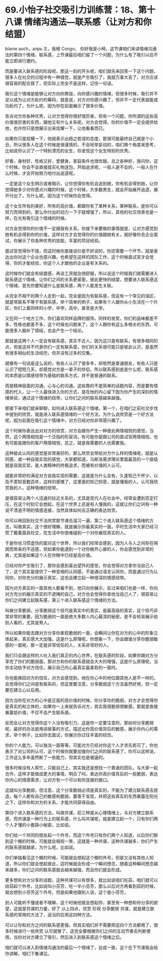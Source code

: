 # 69.小怡子社交吸引力训练营：18、第十八课 情绪沟通法—联系感（让对方和你结盟）

 blame auch，алрь 조，我根 Congo， 你好我是小椅，这节课咱们来讲情绪沟通法的第四个情绪，联系感，上节课最后咱们留了一个问题，为什么有了吸引以后不能立即进行邀约。

而是要进入联系感的阶段呢，那这一刻的开头呢，咱们就先来回答一下这个问题，很多人在社交的过程中有一种错觉，就是产生吸引了，我就万事大吉了，对方应该很容易的配合我了，但实际上完全不是这样，记住一句话。

吸引这个情绪是能够让对方向你靠拢，向你感兴趣的情绪，但很多时候，吸引并不足以成为让对方赴约的筹码，就是说，对方对你感兴趣了，但并不一定代表就能成功赴约了，为什么呢，因为你在前面展示了很多价值。

告诉对方你各种优秀，让对方觉得你很好很厉害，但有一个问题，你所谓的这些高价值很厉害的东西，跟他又有什么关系呢，对方会觉得，你的价值不一定会提供给他，也许你只是想展示出来炫耀一下，让他看看而已。

如果你只是炫耀一下，他就表示出趋之若误的态度，那很可能最终自己就是个小丑，所以很多人在这个时候是很谨慎的，不会轻举妄动的，咱们换个角度来思考，比如说你认识了一个特别漂亮的女生，你发现这个女生特别的优秀。

好看，身材好，性格又好，爱健身，家庭条件也很优越，总之各种好，我问你，这个时候，你会不会直接就买礼物送包，开始追求呢，一般人是不会的，一般人在什么时候，才会开始努力地付出追逐呢。

一定是这个女生明示或者暗示，让你觉得你有机会追到她，你有机会得到她，让你觉得她多少对你感点兴趣的时候，这个时候，大多数男生，就会开始展开追逐，展开付出了，为什么呢，因为这个时候你会觉得。

这个女生所有的美好，所有的高价值，都跟你有了某种关系，某种联系，是你可以努力而得到的，那么你付出的动力一下子就增强了，所以，其他的社交场景也是一样，在光有吸引这个情绪的时候。

对方会觉得你的价值不一定跟我有关系，你接下来要做的事情就是，让对方感觉到她有机会得到你的价值，这样对方才会觉得你的价值跟她有关，就好像你去企业面试，你展示了你各种优秀的技能，丰富的项目经验。

面试官觉得你不错，但这时候你直接谈价是不好谈的，你还需要一个环节，就是表达出你对这个企业也感兴趣，也希望在这样的团队工作，这个时候面试官才会觉得，你的才能经验，你这个人才跟他的企业是有关系的。

这时候你们就会有结盟感，再谈工资就会很舒服，所以说这个时候我们就需要进入联系感这个情绪，让你们之间的关系更紧密，彼此更快的结盟，想要进入联系感这个情绪，首先你要知道什么是联系感，两个人能发生关联。

从完全不相干的两个人走到一起，完全是因为有联系感，但这有一个常见的误区，就是常联系不等于有联系感，举个简单的例子，如果有个人跟你从小生活在一个片区，你们上着同样的小学，中学，高中，甚至是大学。

又在同一个地方工作，你们喜欢同样品牌的服饰，同样的发型，你们的品味都差不多，性格也都差不多，这个时候也问题来了，这个人跟你有这么多相关的东西，可能很多人脑补了情结，也会产生一个结论。

那就是这两个人一定会有联系感，其实不近人，因为这只是有联系，有很多相同的点，但是这并不代表你们一定有联系感，你们的关系很可能只是彼此认识，是虽然有很多相似的生活经历，但并没有过多的交集。

就像有一句话是这么说的，有些人认识了很多年，却依然是普通朋友，有些人只是认识了短短几天，却感觉对方是一辈子的伴侣，所以联系感到底是什么呢，联系感的本质是以情感纽带为基础的联系方式，并不是普通的联系。

而是精神层面的沟通，心与心的沟通，这些靠的不是简单的话题内容，而是要有情感的代入，让一个人最快进入你的方式，是在他的内心留下因为你产生的深刻的情绪体验，通过这个情绪的纽带，让你们之间的联系感越来越强。

那接下来咱们就来聊聊，如何进入联系感这个情绪，第一个，在咱们之前社交步伐中提到的欣赏，就是进入联系感情绪的一个好方法，为什么说欣赏是一个好方法呢，因为前面在吸引这个情绪中，对方已经对你非常感兴趣了。

这个时候你表达出对对方的欣赏，对方会跟你产生一种彼此两情相悦的感觉，当然，这个两情相悦是一个泛指的形容词，有可能你是跟公司的面试官两情相悦，也有可能是跟你的客户两情相悦，总之，就是我需要的人也需要我。

这种彼此认同的感觉是非常美好的，那么欣赏会带给对方什么样的情绪呢，就是认同感，或一种自我实现的感觉，大家都知道，马斯洛需求理论里面最高的一个层级就是自我实现，是人类精神的终极追求，而被有价值的人认可。

就能非常好的满足对方自我实现的需要，这就是为什么会有，久逢知己千杯少，以及不患知音数百年，这样的感慨了，这里面的知己知音，就是懂我的人，认可我欣赏我的人，这种情绪的纽带。

是很容易让两个人迅速的拉近关系的，尤其是现代人在社会中，经常会遭到否定打压，在这个时刻它会想起，在这个世界上还是有人懂我的，这就让你们之间有一种说不清道不明的情感连接，当然具体如何去正确的表达欣赏。

你可以再回到社交不法欣赏那节课去温习一遍，第二个进入联系感这个情绪的方法，叫做真实，这个很好理解，就是展示你最真实的一面，平时生活中大家已经习惯了戴着面具社交，在生活中你很难碰到一个对你展现真实的人。

于是你也习惯虚伪的面对这个世界，所以我们经常会感到，因为人与人之间存在隔阂而带来的不适感，但如果你能遇到一个对你敞开心扉的人，你会感觉到非常的爽，尤其是如果这个人在你眼中已经是高价值。

已经对你产生吸引了，那你会感到喜出望外的感觉，你会觉得对方拿你当自己人了，这个其实是提供了一种变相的认同感，不是通过语言认同你，而是通过行为认同你，对你充分的展示真实，这也会建立起一种很深的情感纽带。

因为对方真实的一面其他人都看不到，他只向你展示，反过来咱们也是一样，你向对方充分的展示真实的不遮掩的自己，对方也会觉得你拿他当自己人了，很容易让你们之间建立起联系感，第三个进入联系感这个情绪的方法。

叫做分享脆弱，分享脆弱这个技巧是真实中的真实，是最高级的真实，这个技巧非常非常的重要，因为脆弱的一面是绝大多数人内心最深的秘密，是不会轻易展示给别人看的，尤其是男人。

所以如果你能去跟对方分享你柔软脆弱的一面，会瞬间让你在对方的心中的形象立体起来，真实感大大加强，这是什么原理呢，你想象一下，你会跟谁分享你脆弱敏感的一面呢，那一定是非常信任的人，关系非常好的人。

我们只会跟这样的人吐入我们真正的内心世界，在联系感的阶段，如果你跟对方分享完了你们的脆弱面，那对方和你的联系感就会大大的增强，这是什么原理呢，当你主动给予对方信任，展示自己内心最真实最柔软的一面时。

你也能换回对方的信任，对方会感觉到，他在你心中的地位跟其他人是不一样的，会觉得你们之间是有联系的，但这里要注意，分享脆弱这个方法虽然好用，但一定要在建立心以后用。

因为当你在对方的心中是正面的高价值的时候，你分享你的脆弱，对方才会觉得你是真实的和立体的，如果你一上来就告诉对方，其实我很脆弱很敏感，那就是直接暴露低价值，不仅不会产生联系感。

反而会让对方觉得你这个人没有吸引力，这是你一定要注意的，那如何分享脆弱呢，最好的办法是用讲故事的方式，描述出你高价值背后的敏感，展示你内心的需求，举个例子，比如你去面试，你展示你过往丰富的经历。

你的个人能力，可以独当一面等等，可能对方已经对你这个人才求先若可了，你也表示了对公司的认可，这个时候你就要加强你们之间的联系感了，你可以这样说，工作这么多年虽然断了一些能力，但其实也是被逼的。

很多时候没有人帮忙，只能自己上，其实我还是想找一个靠谱的团队，与大家一起合作，这样才能做成更大的事情，明白了吗，表达你高价值背后的一些脆弱，表达你内心的情感需求，让对方有一个可以和你连接的接口。

这就叫分享脆弱，但注意，这个分享脆弱必须是真实的，不能为了建立联系感去捏造，每个人都有自己的敏感和脆弱，要善于发现，并把这些真实的东西暴露在阳光之下，这样你和对方的关系，才能共同获得自由。

第四个进入联系感的方法，叫做共谋，前三种是从心理情绪上，与对方建立联系感，而共谋是一种行为上的联系感，什么叫共谋呢，就是建立起一个，只有你们两个人才懂的小套路小秘密，比如说。

你们给一个共同的朋友起一个外号，而这个外号只有你们两个人知道，以后你们聊到这个棚的时候，可能就会相视一笑，这就是一种共谋，这种共谋越多，你们产生的联系感就越紧，为什么呢，比如说。

你们单独看见这个棚的时候，可能就会想起这个棚的外号，但是又没有其他人知道，所以你们就会想起彼此，这时候就会形成一个瞬间想念，随着这种瞬间想念越来越多，你们之间的联系感就会越来越强，而且你们就会形成。

更多想和对方分享的话题，这种共谋可以有很多，就比如说咱们吃蒜，咱们就可以给蒜起个外号，比如说叫小芬芳，吃一半小芬芳，那么以后对方再看到蒜的时候，就会想到小芬芳这个外号，但是如果他跟别人说，这个是小芬芳。

别人可能听不懂或者不理解，这个时候他就会想起你，甚至有一种想和你分享的欲望，这就是共谋的力量，好了 以上四点，欣赏 珍视 分享脆弱 共谋，就是建立联系感的常用的方法了，适当的应用这四种方法。

可以让你和对方之间的联系感更强，但其实咱们并不需要把这四个方法都用了，很多时候进行一些欣赏 认可就够了，这完全要根据你们之间的互动节奏去判断使用，当你对对方建立了吸引，然后进入到联系感这个情绪之后。

咱们就可以进入到情绪沟通法的最后一个情绪了，达成一致，这个在下节课我会给你讲解，咱们下集课见。